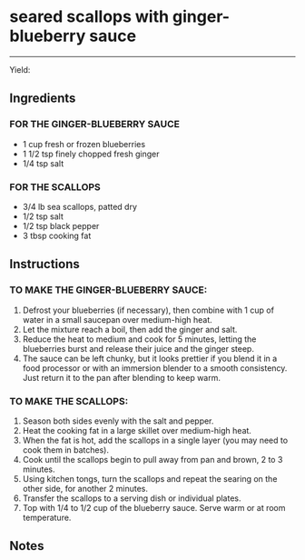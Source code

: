 # seared scallops with ginger-blueberry sauce
---
Yield: 

## Ingredients
### FOR THE GINGER-BLUEBERRY SAUCE
- 1 cup fresh or frozen blueberries
- 1 1/2 tsp finely chopped fresh ginger
- 1/4 tsp salt

### FOR THE SCALLOPS
- 3/4 lb sea scallops, patted dry
- 1/2 tsp salt
- 1/2 tsp black pepper
- 3 tbsp cooking fat

## Instructions
### TO MAKE THE GINGER-BLUEBERRY SAUCE: 
1. Defrost your blueberries (if necessary), then combine with 1 cup of water in a small saucepan over medium-high heat. 
2. Let the mixture reach a boil, then add the ginger and salt. 
3. Reduce the heat to medium and cook for 5 minutes, letting the blueberries burst and release their juice and the ginger steep.
4. The sauce can be left chunky, but it looks prettier if you blend it in a food processor or with an immersion blender to a smooth consistency. Just return it to the pan after blending to keep warm.

### TO MAKE THE SCALLOPS:
1. Season both sides evenly with the salt and pepper. 
2. Heat the cooking fat in a large skillet over medium-high heat.
3. When the fat is hot, add the scallops in a single layer (you may need to cook them in batches).
4. Cook until the scallops begin to pull away from pan and brown, 2 to 3 minutes. 
5. Using kitchen tongs, turn the scallops and repeat the searing on the other side, for another 2 minutes.
6. Transfer the scallops to a serving dish or individual plates.
7. Top with 1/4 to 1/2 cup of the blueberry sauce. Serve warm or at room temperature.

## Notes
